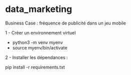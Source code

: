 # data_marketing
Business Case : fréquence de publicité dans un jeu mobile

1 - Créer un environnement virtuel 

 - python3 -m venv myenv
 - source myenv/bin/activate

2 - Installer les dépendances : 

pip install -r requirements.txt